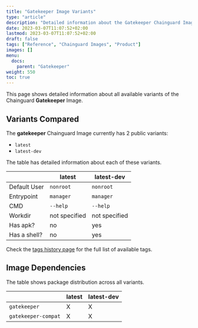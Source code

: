 ```yaml
---
title: "Gatekeeper Image Variants"
type: "article"
description: "Detailed information about the Gatekeeper Chainguard Image variants"
date: 2023-03-07T11:07:52+02:00
lastmod: 2023-03-07T11:07:52+02:00
draft: false
tags: ["Reference", "Chainguard Images", "Product"]
images: []
menu:
  docs:
    parent: "Gatekeeper"
weight: 550
toc: true
---
```


This page shows detailed information about all available variants of the Chainguard **Gatekeeper** Image.

## Variants Compared
The **gatekeeper** Chainguard Image currently has 2 public variants: 

- `latest`
- `latest-dev`

The table has detailed information about each of these variants.

|              | latest        | latest-dev    |
|--------------|---------------|---------------|
| Default User | `nonroot`     | `nonroot`     |
| Entrypoint   | `manager`     | `manager`     |
| CMD          | `--help`      | `--help`      |
| Workdir      | not specified | not specified |
| Has apk?     | no            | yes           |
| Has a shell? | no            | yes           |

Check the [tags history page](/chainguard/chainguard-images/reference/gatekeeper/tags_history/) for the full list of available tags.
## Image Dependencies
The table shows package distribution across all variants.

|                     | latest | latest-dev |
|---------------------|--------|------------|
| `gatekeeper`        | X      | X          |
| `gatekeeper-compat` | X      | X          |
